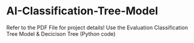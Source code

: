 # AI-Classification-Tree-Model

Refer to the PDF File for project details!
Use the Evaluation Classification Tree Model  &  Decicison Tree (Python code)
